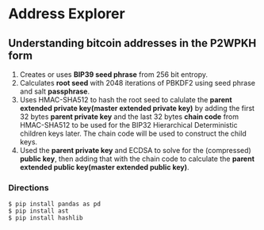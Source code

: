 # Address Explorer
## Understanding bitcoin addresses in the P2WPKH form
1. Creates or uses **BIP39 seed phrase** from 256 bit entropy.
2. Calculates **root seed** with 2048 iterations of PBKDF2 using seed phrase and salt **passphrase**.
3. Uses HMAC-SHA512 to hash the root seed to calulate the **parent extended private key(master extended private key)** by adding the first 32 bytes **parent private key** and the last 32 bytes **chain code** from HMAC-SHA512 to be used for the BIP32 Hierarchical Deterministic children keys later.  The chain code will be used to construct the child keys.
4. Used the **parent private key** and ECDSA to solve for the (compressed) **public key**, then adding that with the chain code to calculate the **parent extended public key(master extended public key)**.

### Directions

    $ pip install pandas as pd
    $ pip install ast
    $ pip install hashlib
